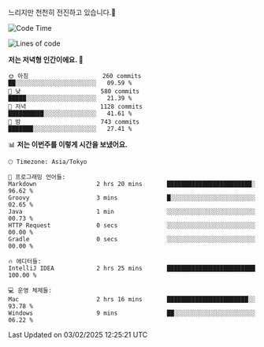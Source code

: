느리지만 천천히 전진하고 있습니다.🐢

<!--START_SECTION:waka-->
![Code Time](http://img.shields.io/badge/Code%20Time-1%2C519%20hrs%2026%20mins-blue)

![Lines of code](https://img.shields.io/badge/%EC%A0%80%EB%8A%94%20%EC%97%AC%ED%83%9C%EA%B9%8C%EC%A7%80%20-916.3%20thousand%20%EC%A4%84%EC%9D%98%20%EC%BD%94%EB%93%9C%EB%A5%BC%20%EC%9E%91%EC%84%B1%ED%96%88%EC%96%B4%EC%9A%94.-blue)

**저는 저녁형 인간이에요. 🦉** 

```text
🌞 아침                     260 commits         ██░░░░░░░░░░░░░░░░░░░░░░░   09.59 % 
🌆 낮　                     580 commits         █████░░░░░░░░░░░░░░░░░░░░   21.39 % 
🌃 저녁                     1128 commits        ██████████░░░░░░░░░░░░░░░   41.61 % 
🌙 밤　                     743 commits         ███████░░░░░░░░░░░░░░░░░░   27.41 % 
```


📊 **저는 이번주를 이렇게 시간을 보냈어요.** 

```text
🕑︎ Timezone: Asia/Tokyo

💬 프로그래밍 언어들: 
Markdown                 2 hrs 20 mins       ████████████████████████░   96.62 % 
Groovy                   3 mins              █░░░░░░░░░░░░░░░░░░░░░░░░   02.65 % 
Java                     1 min               ░░░░░░░░░░░░░░░░░░░░░░░░░   00.73 % 
HTTP Request             0 secs              ░░░░░░░░░░░░░░░░░░░░░░░░░   00.00 % 
Gradle                   0 secs              ░░░░░░░░░░░░░░░░░░░░░░░░░   00.00 % 

🔥 에디터들: 
IntelliJ IDEA            2 hrs 25 mins       █████████████████████████   100.00 % 

💻 운영 체제들: 
Mac                      2 hrs 16 mins       ███████████████████████░░   93.78 % 
Windows                  9 mins              ██░░░░░░░░░░░░░░░░░░░░░░░   06.22 % 
```


 Last Updated on 03/02/2025 12:25:21 UTC
<!--END_SECTION:waka-->
